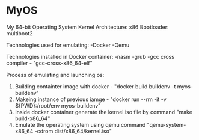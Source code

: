 # MyOS
My 64-bit Operating System Kernel
Architecture: x86
Bootloader: multiboot2

Technologies used for emulating:
-Docker
-Qemu

Technologies installed in Docker container:
-nasm
-grub
-gcc cross compiler - "gcc-cross-x86_64-elf"

Process of emulating and launching os:
1) Building containter image with docker - "docker build buildenv -t myos-buildenv"
2) Makeing instance of previous iamge - "docker run --rm -it -v ${PWD}:/root/env myos-buildenv"
3) Inside docker container generate the kernel.iso file by command "make build-x86_64"
4) Emulate the operating system using qemu command "qemu-system-x86_64 -cdrom dist/x86_64/kernel.iso"




